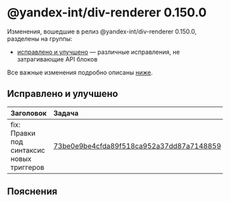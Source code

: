 # @yandex-int/div-renderer 0.150.0

<!-- ЧЕЛОВЕЧЕСКОЕ ВСТУПЛЕНИЕ -->

Изменения, вошедшие в релиз @yandex-int/div-renderer 0.150.0, разделены на группы:

* [исправлено и улучшено](#Исправлено-и-улучшено) — различные исправления, не затрагивающие API блоков

Все важные изменения подробно описаны [ниже](#Пояснения).

## Исправлено и улучшено

| Заголовок                                 | Задача                                     | PR  |
| :---------------------------------------- | :----------------------------------------- | :-- |
| fix: Правки под синтаксис новых триггеров | [73be0e9be4cfda89f518ca952a37dd87a7148859] | N/A |

## Пояснения

[73be0e9be4cfda89f518ca952a37dd87a7148859]: https://a.yandex-team.ru/arc_vcs/commit/73be0e9be4cfda89f518ca952a37dd87a7148859
